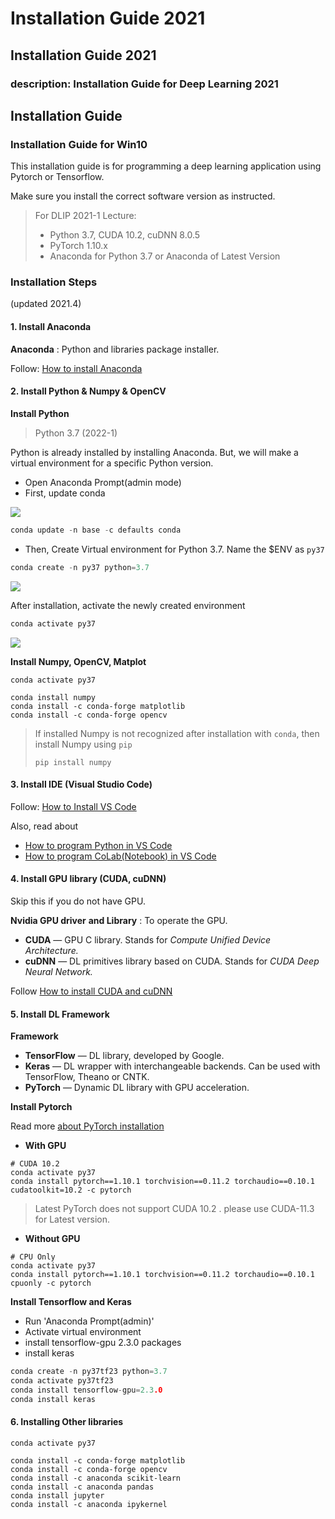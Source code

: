 # Installation Guide 2021

## Installation Guide 2021



### description: Installation Guide for Deep Learning 2021

## Installation Guide

### Installation Guide for Win10

This installation guide is for programming a deep learning application using Pytorch or Tensorflow.

Make sure you install the correct software version as instructed.

> For DLIP 2021-1 Lecture:
>
> * Python 3.7, CUDA 10.2, cuDNN 8.0.5
> * PyTorch 1.10.x
> * Anaconda for Python 3.7 or Anaconda of Latest Version



### Installation Steps

(updated 2021.4)

#### 1. Install Anaconda

**Anaconda** : Python and libraries package installer.

Follow: [How to install Anaconda](../anaconda.md#conda-installation)

####

#### 2. Install Python & Numpy & OpenCV

**Install Python**

> Python 3.7 (2022-1)

Python is already installed by installing Anaconda. But, we will make a virtual environment for a specific Python version.

* Open Anaconda Prompt(admin mode)
* First, update conda

![](https://user-images.githubusercontent.com/38373000/162147626-98c7c618-2882-4668-a61d-0682cffdd898.png)

```c
conda update -n base -c defaults conda
```

* Then, Create Virtual environment for Python 3.7. Name the $ENV as `py37`

```c
conda create -n py37 python=3.7
```

![](https://user-images.githubusercontent.com/38373000/162149298-8e254ebd-c698-4ab9-bb80-40b24ce2b438.png)

After installation, activate the newly created environment

```c
conda activate py37
```

![](https://user-images.githubusercontent.com/38373000/162150172-0192d3d4-901f-4356-8c99-ff146297bd39.png)

**Install Numpy, OpenCV, Matplot**

```
conda activate py37

conda install numpy
conda install -c conda-forge matplotlib
conda install -c conda-forge opencv
```

> If installed Numpy is not recognized after installation with `conda`, then install Numpy using `pip`
>
> `pip install numpy`

####

#### 3. Install IDE (Visual Studio Code)

Follow: [How to Install VS Code](../ide/vscode/#installation)

Also, read about

* [How to program Python in VS Code](https://ykkim.gitbook.io/dlip/installation-guide/ide/vscode/python-vscode)
* [How to program CoLab(Notebook) in VS Code](https://ykkim.gitbook.io/dlip/installation-guide/ide/vscode/notebook-with-vscode)

####

#### 4. Install GPU library (CUDA, cuDNN)

Skip this if you do not have GPU.

**Nvidia GPU driver** **and Library** : To operate the GPU.

* **CUDA** — GPU C library. Stands for _Compute Unified Device Architecture._
* **cuDNN** — DL primitives library based on CUDA. Stands for _CUDA Deep Neural Network._

Follow [How to install CUDA and cuDNN](../cuda-installation/#9f39)

####

#### 5. Install DL Framework

**Framework**

* **TensorFlow** — DL library, developed by Google.
* **Keras** — DL wrapper with interchangeable backends. Can be used with TensorFlow, Theano or CNTK.
* **PyTorch** — Dynamic DL library with GPU acceleration.

**Install Pytorch**

Read more [about PyTorch installation](https://ykkim.gitbook.io/dlip/installation-guide/framework/pytorch)

* **With GPU**

```
# CUDA 10.2
conda activate py37
conda install pytorch==1.10.1 torchvision==0.11.2 torchaudio==0.10.1 cudatoolkit=10.2 -c pytorch
```

> Latest PyTorch does not support CUDA 10.2 . please use CUDA-11.3 for Latest version.

* **Without GPU**

```
# CPU Only
conda activate py37
conda install pytorch==1.10.1 torchvision==0.11.2 torchaudio==0.10.1 cpuonly -c pytorch
```

**Install Tensorflow and Keras**

* Run 'Anaconda Prompt(admin)'
* Activate virtual environment
* install tensorflow-gpu 2.3.0 packages
* install keras

```c
conda create -n py37tf23 python=3.7
conda activate py37tf23 
conda install tensorflow-gpu=2.3.0
conda install keras
```

####

#### 6. Installing Other libraries

```
conda activate py37

conda install -c conda-forge matplotlib
conda install -c conda-forge opencv
conda install -c anaconda scikit-learn
conda install -c anaconda pandas
conda install jupyter
conda install -c anaconda ipykernel
```
